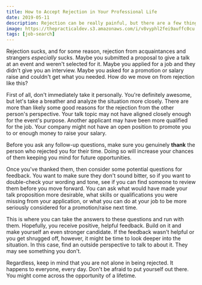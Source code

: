 ```yaml
---
title: How to Accept Rejection in Your Professional Life
date: 2019-05-11
description: Rejection can be really painful, but there are a few things you can try to move forward in a healthy and positive direction.
image: https://thepracticaldev.s3.amazonaws.com/i/v8vyphl2fei9auffc0cu.jpg
tags: [job-search]
---
```


Rejection sucks, and for some reason, rejection from acquaintances and strangers _especially_ sucks. Maybe you submitted a proposal to give a talk at an event and weren't selected for it. Maybe you applied for a job and they didn't give you an interview. Maybe you asked for a promotion or salary raise and couldn't get what you needed. How do we move on from rejection like this?

First of all, don't immediately take it personally. You're definitely awesome, but let's take a breather and analyze the situation more closely. There are more than likely some good reasons for the rejection from the other person's perspective. Your talk topic may not have aligned closely enough for the event's purpose. Another applicant may have been more qualified for the job. Your company might not have an open position to promote you to or enough money to raise your salary.

Before you ask any follow-up questions, make sure you genuinely **thank** the person who rejected you for their time. Doing so will increase your chances of them keeping you mind for future opportunities.

Once you've thanked them, then consider some potential questions for feedback. You want to make sure they don't sound bitter, so if you want to double-check your wording and tone, see if you can find someone to review them before you move forward. You can ask what would have made your talk proposition more desirable, what skills or qualifications you were missing from your application, or what you can do at your job to be more seriously considered for a promotion/raise next time.

This is where you can take the answers to these questions and run with them. Hopefully, you receive positive, helpful feedback. Build on it and make yourself an even stronger candidate. If the feedback wasn't helpful or you get shrugged off, however, it might be time to look deeper into the situation. In this case, find an outside perspective to talk to about it. They may see something you don't.

Regardless, keep in mind that you are not alone in being rejected. It happens to everyone, every day. Don't be afraid to put yourself out there. You might come across the opportunity of a lifetime.
